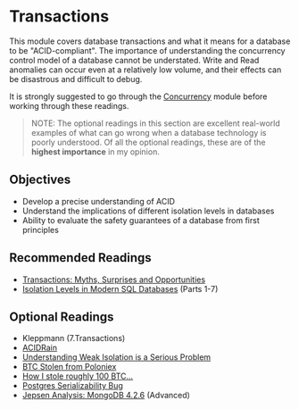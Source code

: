 # Transactions

This module covers database transactions and what it means for a database to be
"ACID-compliant". The importance of understanding the concurrency control model
of a database cannot be understated. Write and Read anomalies can occur even at
a relatively low volume, and their effects can be disastrous and difficult to
debug.

It is strongly suggested to go through the [Concurrency](../concurrency) module
before working through these readings.

> NOTE: The optional readings in this section are excellent real-world examples
> of what can go wrong when a database technology is poorly understood. Of all
> the optional readings, these are of the **highest importance** in my opinion.

<!-- TODO: PostgreSQL lab on understanding isolation levels -->

## Objectives

- Develop a precise understanding of ACID
- Understand the implications of different isolation levels in databases
- Ability to evaluate the safety guarantees of a database from first principles

## Recommended Readings

- [Transactions: Myths, Surprises and Opportunities](https://www.youtube.com/watch?v=eo2EBdSbO10)
- [Isolation Levels in Modern SQL Databases](https://dev.to/franckpachot/series/25468) (Parts 1-7)

## Optional Readings

- Kleppmann (7.Transactions)
- [ACIDRain](http://www.bailis.org/papers/acidrain-sigmod2017.pdf)
- [Understanding Weak Isolation is a Serious Problem](http://www.bailis.org/blog/understanding-weak-isolation-is-a-serious-problem/)
- [BTC Stolen from Poloniex](https://bitcointalk.org/index.php?topic=499580)
- [How I stole roughly 100 BTC...](https://www.reddit.com/r/Bitcoin/comments/1wtbiu/how_i_stole_roughly_100_btc_from_an_exchange_and/)
- [Postgres Serializability Bug](https://github.com/gfredericks/pg-serializability-bug)
- [Jepsen Analysis: MongoDB 4.2.6](https://jepsen.io/analyses/mongodb-4.2.6) (Advanced)
